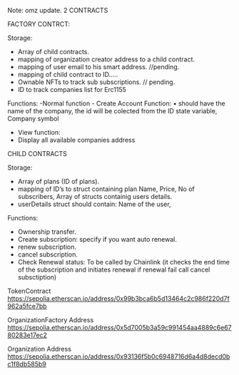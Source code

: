 Note: omz update.
2 CONTRACTS

FACTORY CONTRCT:

Storage:

- Array of child contracts.
- mapping of organization creator address to a child contract.
- mapping of user email to his smart address. //pending.
- mapping of child contract to ID…..
- Ownable NFTs to track sub subscriptions. // pending.
- ID to track companies list for Erc1155

Functions:
-Normal function - Create Account Function:
• should have the name of the company, the id will be colected from the ID state variable, Company symbol

- View function:
- Display all available companies address

CHILD CONTRACTS

Storage:

- Array of plans (ID of plans).
- mapping of ID’s to struct containing plan Name, Price, No of subscribers, Array of structs containig users details.
- userDetails struct should contain: Name of the user,

Functions:

- Ownership transfer.
- Create subscription: specify if you want auto renewal.
- renew subscription.
- cancel subscription.
- Check Renewal status: To be called by Chainlink (it checks the end time of the subscription and initiates renewal if renewal fail call cancel subsctiption)

TokenContract
https://sepolia.etherscan.io/address/0x99b3bca6b5d13464c2c986f220d7f962a5fce7bb

OrganizationFactory Address
https://sepolia.etherscan.io/address/0x5d7005b3a59c991454aa4889c6e6780283e17ec2

Organization Address
https://sepolia.etherscan.io/address/0x93136f5b0c6948716d6a4d8decd0bc1f8db585b9
